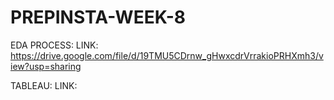 # PREPINSTA-WEEK-8

EDA PROCESS:
LINK: https://drive.google.com/file/d/19TMU5CDrnw_gHwxcdrVrrakioPRHXmh3/view?usp=sharing

TABLEAU:
LINK: 

